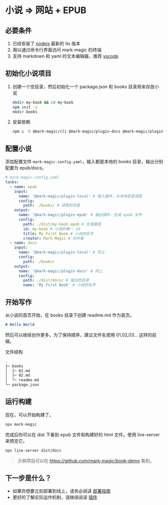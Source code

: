 # 小说 => 网站 + EPUB

## 必要条件

1. 已经安装了 [nodejs](https://nodejs.org) 最新的 lts 版本
2. 用以通过命令行界面访问 mark-magic 的终端
3. 支持 markdown 和 yaml 的文本编辑器，推荐 [vscode](https://code.visualstudio.com/)

## 初始化小说项目

1. 创建一个空目录，然后初始化一个 package.json 和 books 目录用来存放小说

   ```sh
   mkdir my-book && cd my-book
   npm init -y
   mkdir books
   ```

2. 安装依赖

   ```sh
   npm i -D @mark-magic/cli @mark-magic/plugin-docs @mark-magic/plugin-epub live-server
   ```

## 配置小说

添加配置文件 `mark-magic.config.yaml`，输入都是本地的 books 目录，输出分别配置为 epub/docs。

```yaml
# mark-magic.config.yaml
tasks:
  - name: epub
    input:
      name: '@mark-magic/plugin-local' # 输入插件，从本地目录读取
      config:
        path: ./books/ # 读取的目录
    output:
      name: '@mark-magic/plugin-epub' # 输出插件，生成 epub 文件
      config:
        path: ./dist/my-book.epub # 生成路径
        id: my-book # 小说的唯一 id
        title: My First Book # 小说的名字
        creator: Mark Magic # 创作者
  - name: docs
    input:
      name: '@mark-magic/plugin-local' # 同上
      config:
        path: ./books/
    output:
      name: '@mark-magic/plugin-docs' # 同上
      config:
        path: ./dist/docs/ # 输出的目录
        name: 'My First Book' # 小说的名字
```

## 开始写作

从小说的首页开始，在 books 目录下创建 readme.md 作为首页。

```md
# Hello World
```

然后可以继续创作更多，为了保持顺序，建议文件名使用 01,02,03... 这样的前缀。

文件结构

```sh
.
├─ books
│  ├─ 01.md
│  ├─ 02.md
│  └─ readme.md
└─ package.json
```

## 运行构建

现在，可以开始构建了。

```sh
npx mark-magic
```

完成后你可以在 dist 下看到 epub 文件和构建好的 html 文件。使用 live-server 来预览它。

```sh
npx live-server dist/docs
```

> 示例项目可以在 <https://github.com/mark-magic/book-demo> 看到。

## 下一步是什么？

- 如果你想要立刻部署到线上，请务必阅读 [部署指南](./deploy.md)
- 更好的了解实际运作机制，请继续阅读 [插件](./plugin/index.md)
